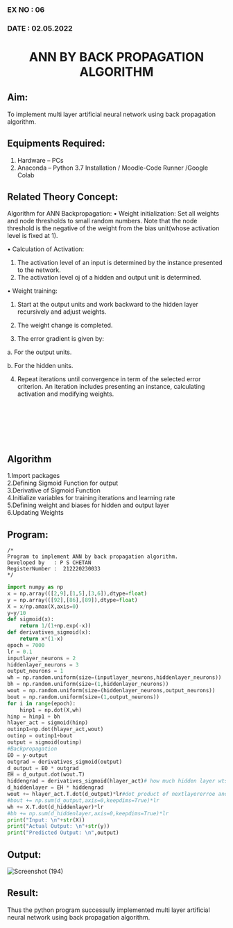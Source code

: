 ### EX NO : 06
### DATE  : 02.05.2022
# <p align="center"> ANN BY BACK PROPAGATION ALGORITHM </p>
## Aim:
   To implement multi layer artificial neural network using back propagation algorithm.
## Equipments Required:
1. Hardware – PCs
2. Anaconda – Python 3.7 Installation / Moodle-Code Runner /Google Colab

## Related Theory Concept:
Algorithm for ANN Backpropagation: 
• Weight initialization: 
        Set all weights and node thresholds to small random numbers. Note that the node threshold is the negative of the weight from the bias unit(whose activation level is fixed at 1). 
 
• Calculation of Activation: 
</br>
1.	The activation level of an input is determined by the instance presented to the network. 
2.	The activation level oj of a hidden and output unit is determined. 

• Weight training:

1.	Start at the output units and work backward to the hidden layer recursively and adjust weights. 

2.	The weight change is completed. 

3.	The error gradient is given by: 

a.	For the output units. 

b.	For the hidden units.

4.	Repeat iterations until convergence in term of the selected error criterion. An iteration includes presenting an instance, calculating activation and modifying weights.
 
<br/>
<br/>
<br/>
<br/>
<br/>


## Algorithm
1.Import packages
</br>
2.Defining Sigmoid Function for output
</br>
3.Derivative of Sigmoid Function
</br>
4.Initialize variables for training iterations and learning rate
</br>
5.Defining weight and biases for hidden and output layer
</br>
6.Updating Weights

## Program:
```
/*
Program to implement ANN by back propagation algorithm.
Developed by   : P S CHETAN
RegisterNumber :  212220230033
*/
```
```python
import numpy as np
x = np.array(([2,9],[1,5],[3,6]),dtype=float)
y = np.array(([92],[86],[89]),dtype=float)
X = x/np.amax(X,axis=0)
y=y/10
def sigmoid(x):
    return 1/(1+np.exp(-x))
def derivatives_sigmoid(x):
    return x*(1-x)
epoch = 7000
lr = 0.1
inputlayer_neurons = 2
hiddenlayer_neurons = 3
output_neurons = 1
wh = np.random.uniform(size=(inputlayer_neurons,hiddenlayer_neurons))
bh = np.random.uniform(size=(1,hiddenlayer_neurons))
wout = np.random.uniform(size=(hiddenlayer_neurons,output_neurons))
bout = np.random.uniform(size=(1,output_neurons))
for i in range(epoch):
    hinp1 = np.dot(X,wh)
hinp = hinp1 + bh
hlayer_act = sigmoid(hinp)
outinp1=np.dot(hlayer_act,wout)
outinp = outinp1+bout
output = sigmoid(outinp)
#Backpropagation
EO = y-output
outgrad = derivatives_sigmoid(output)
d_output = EO * outgrad
EH = d_output.dot(wout.T)
hiddengrad = derivatives_sigmoid(hlayer_act)# how much hidden layer wts contribute
d_hiddenlayer = EH * hiddengrad
wout += hlayer_act.T.dot(d_output)*lr#dot product of nextlayererroe and current
#bout += np.sum(d_output,axis=0,keepdims=True)*lr
wh += X.T.dot(d_hiddenlayer)*lr
#bh += np.sum(d_hiddenlayer,axis=0,keepdims=True)*lr
print("Input: \n"+str(X))
print("Actual Output: \n"+str(y))
print("Predicted Output: \n",output)
```

## Output:
![Screenshot (194)](https://user-images.githubusercontent.com/75234807/168775979-ea095808-447b-4d1d-941b-7ceb270655dd.png)

## Result:
Thus the python program successully implemented multi layer artificial neural network using back propagation algorithm.
